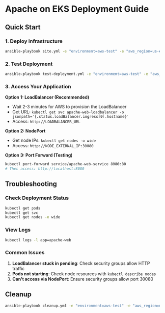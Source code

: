 # Apache on EKS Deployment Guide

## Quick Start

### 1. Deploy Infrastructure
```bash
ansible-playbook site.yml -e "environment=aws-test" -e "aws_region=us-east-2"
```

### 2. Test Deployment
```bash
ansible-playbook test-deployment.yml -e "environment=aws-test" -e "aws_region=us-east-2"
```

### 3. Access Your Application

**Option 1: LoadBalancer (Recommended)**
- Wait 2-3 minutes for AWS to provision the LoadBalancer
- Get URL: `kubectl get svc apache-web-loadbalancer -o jsonpath='{.status.loadBalancer.ingress[0].hostname}'`
- Access: `http://LOADBALANCER_URL`

**Option 2: NodePort**
- Get node IPs: `kubectl get nodes -o wide`
- Access: `http://NODE_EXTERNAL_IP:30080`

**Option 3: Port Forward (Testing)**
```bash
kubectl port-forward service/apache-web-service 8080:80
# Then access: http://localhost:8080
```

## Troubleshooting

### Check Deployment Status
```bash
kubectl get pods
kubectl get svc
kubectl get nodes -o wide
```

### View Logs
```bash
kubectl logs -l app=apache-web
```

### Common Issues

1. **LoadBalancer stuck in pending**: Check security groups allow HTTP traffic
2. **Pods not starting**: Check node resources with `kubectl describe nodes`
3. **Can't access via NodePort**: Ensure security groups allow port 30080

## Cleanup
```bash
ansible-playbook cleanup.yml -e "environment=aws-test" -e "aws_region=us-east-2"
```